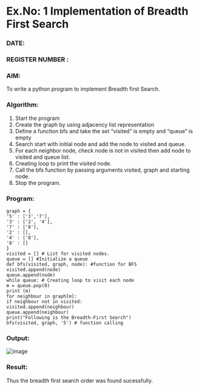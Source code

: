 # Ex.No: 1  Implementation of Breadth First Search 
### DATE:                                                                            
### REGISTER NUMBER : 
### AIM: 
To write a python program to implement Breadth first Search. 
### Algorithm:
1. Start the program
2. Create the graph by using adjacency list representation
3. Define a function bfs and take the set “visited” is empty and “queue” is empty
4. Search start with initial node and add the node to visited and queue.
5. For each neighbor node, check node is not in visited then add node to visited and queue list.
6.  Creating loop to print the visited node.
7.   Call the bfs function by passing arguments visited, graph and starting node.
8.   Stop the program.
### Program:
   
    graph = {
    '5' : ['3','7'],
    '3' : ['2', '4'],
    '7' : ['8'],
    '2' : [],
    '4' : ['8'],
    '8' : []
    }
    visited = [] # List for visited nodes.
    queue = [] #Initialize a queue
    def bfs(visited, graph, node): #function for BFS
    visited.append(node)
    queue.append(node)
    while queue: # Creating loop to visit each node
    m = queue.pop(0)
    print (m)
    for neighbour in graph[m]:
    if neighbour not in visited:
    visited.append(neighbour)
    queue.append(neighbour)
    print("Following is the Breadth-First Search")
    bfs(visited, graph, '5') # function calling











### Output:
![image](https://github.com/Rakesh2k23/AI_Lab_2023-24/assets/141472158/98e98b63-df43-4539-a4ad-40dc76fdf60f)




### Result:
Thus the breadth first search order was found sucessfully.

